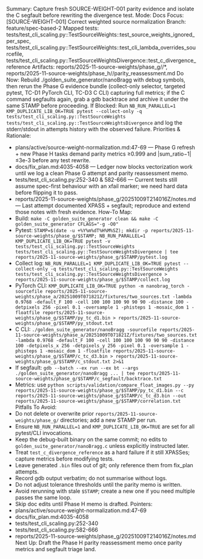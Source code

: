Summary: Capture fresh SOURCE-WEIGHT-001 parity evidence and isolate the C segfault before rewriting the divergence test.
Mode: Docs
Focus: [SOURCE-WEIGHT-001] Correct weighted source normalization
Branch: feature/spec-based-2
Mapped tests: tests/test_cli_scaling.py::TestSourceWeights::test_source_weights_ignored_per_spec, tests/test_cli_scaling.py::TestSourceWeights::test_cli_lambda_overrides_sourcefile, tests/test_cli_scaling.py::TestSourceWeightsDivergence::test_c_divergence_reference
Artifacts: reports/2025-11-source-weights/phase_g/<STAMP>/*, reports/2025-11-source-weights/phase_h/<STAMP>/parity_reassessment.md
Do Now: Rebuild ./golden_suite_generator/nanoBragg with debug symbols, then rerun the Phase G evidence bundle (collect-only selector, targeted pytest, TC-D1 PyTorch CLI, TC-D3 C CLI) capturing full metrics; if the C command segfaults again, grab a gdb backtrace and archive it under the same STAMP before proceeding.
If Blocked: Run `NB_RUN_PARALLEL=1 KMP_DUPLICATE_LIB_OK=TRUE pytest --collect-only -q tests/test_cli_scaling.py::TestSourceWeights tests/test_cli_scaling.py::TestSourceWeightsDivergence` and log the stderr/stdout in attempts history with the observed failure.
Priorities & Rationale:
- plans/active/source-weight-normalization.md:47-69 — Phase G refresh + new Phase H tasks demand parity metrics ≥0.999 and |sum_ratio−1| ≤3e-3 before any test rewrite.
- docs/fix_plan.md:4035-4058 — Ledger now blocks vectorization work until we log a clean Phase G attempt and parity reassessment memo.
- tests/test_cli_scaling.py:252-340 & 582-666 — Current tests still assume spec-first behaviour with an xfail marker; we need hard data before flipping it to pass.
- reports/2025-11-source-weights/phase_g/20251009T214016Z/notes.md — Last attempt documented XPASS + segfault; reproduce and extend those notes with fresh evidence.
How-To Map:
- Build: `make -C golden_suite_generator clean && make -C golden_suite_generator CFLAGS="-g -O0"`
- Pytest: `STAMP=$(date -u +%Y%m%dT%H%M%SZ); mkdir -p reports/2025-11-source-weights/phase_g/$STAMP; NB_RUN_PARALLEL=1 KMP_DUPLICATE_LIB_OK=TRUE pytest -v tests/test_cli_scaling.py::TestSourceWeights tests/test_cli_scaling.py::TestSourceWeightsDivergence | tee reports/2025-11-source-weights/phase_g/$STAMP/pytest.log`
- Collect log: `NB_RUN_PARALLEL=1 KMP_DUPLICATE_LIB_OK=TRUE pytest --collect-only -q tests/test_cli_scaling.py::TestSourceWeights tests/test_cli_scaling.py::TestSourceWeightsDivergence > reports/2025-11-source-weights/phase_g/$STAMP/collect.log`
- PyTorch CLI: `KMP_DUPLICATE_LIB_OK=TRUE python -m nanobrag_torch -sourcefile reports/2025-11-source-weights/phase_a/20251009T071821Z/fixtures/two_sources.txt -lambda 0.9768 -default_F 100 -cell 100 100 100 90 90 90 -distance 100 -detpixels 256 -pixel 0.1 -oversample 1 -phisteps 1 -mosaic_dom 1 -floatfile reports/2025-11-source-weights/phase_g/$STAMP/py_tc_d1.bin > reports/2025-11-source-weights/phase_g/$STAMP/py_stdout.txt`
- C CLI: `./golden_suite_generator/nanoBragg -sourcefile reports/2025-11-source-weights/phase_a/20251009T071821Z/fixtures/two_sources.txt -lambda 0.9768 -default_F 100 -cell 100 100 100 90 90 90 -distance 100 -detpixels_x 256 -detpixels_y 256 -pixel 0.1 -oversample 1 -phisteps 1 -mosaic_dom 1 -floatfile reports/2025-11-source-weights/phase_g/$STAMP/c_tc_d3.bin > reports/2025-11-source-weights/phase_g/$STAMP/c_stdout.txt 2>&1`
- If segfault: `gdb --batch --ex run --ex bt --args ./golden_suite_generator/nanoBragg ... | tee reports/2025-11-source-weights/phase_g/$STAMP/c_segfault/backtrace.txt`
- Metrics: use `python scripts/validation/compare_float_images.py --py reports/2025-11-source-weights/phase_g/$STAMP/py_tc_d1.bin --c reports/2025-11-source-weights/phase_g/$STAMP/c_tc_d3.bin --out reports/2025-11-source-weights/phase_g/$STAMP/correlation.txt`
Pitfalls To Avoid:
- Do not delete or overwrite prior `reports/2025-11-source-weights/phase_g/` directories; add a new STAMP per run.
- Ensure `NB_RUN_PARALLEL=1` and `KMP_DUPLICATE_LIB_OK=TRUE` are set for all pytest/CLI invocations.
- Keep the debug-built binary on the same commit; no edits to `golden_suite_generator/nanoBragg.c` unless explicitly instructed later.
- Treat `test_c_divergence_reference` as a hard failure if it still XPASSes; capture metrics before modifying tests.
- Leave generated `.bin` files out of git; only reference them from fix_plan attempts.
- Record gdb output verbatim; do not summarise without logs.
- Do not adjust tolerance thresholds until the parity memo is written.
- Avoid rerunning with stale `$STAMP`; create a new one if you need multiple passes the same loop.
- Skip doc edits until Phase H memo is drafted.
Pointers:
- plans/active/source-weight-normalization.md:47-69
- docs/fix_plan.md:4035-4058
- tests/test_cli_scaling.py:252-340
- tests/test_cli_scaling.py:582-666
- reports/2025-11-source-weights/phase_g/20251009T214016Z/notes.md
Next Up: Draft the Phase H parity reassessment memo once parity metrics and segfault triage land.
